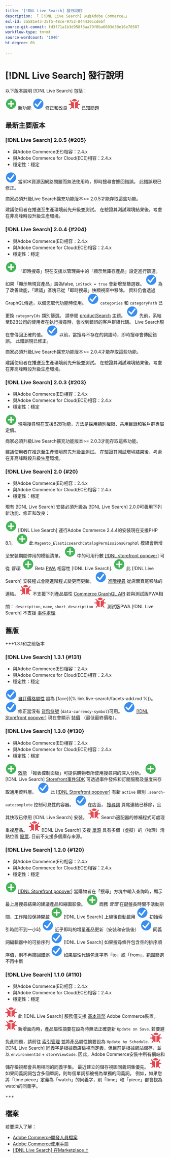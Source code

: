```yaml
---
title: '[!DNL Live Search] 發行說明'
description: 「 [!DNL Live Search] 來自Adobe Commerce。」
exl-id: 2a581e43-35f5-48ce-9752-844430ccdebf
source-git-commit: fd3f71a1b3d958f3aa79f0ba6603d30e16e70507
workflow-type: tm+mt
source-wordcount: '1046'
ht-degree: 0%

---
```


# [!DNL Live Search] 發行說明

以下版本說明 [!DNL Live Search] 包括：

![新增](../assets/new.svg) 新功能
![修正](../assets/fix.svg) 修正和改良
![錯誤](../assets/bug.svg) 已知問題


## 最新主要版本

### [!DNL Live Search] 2.0.5 {#205}

* 與Adobe Commerce(EE)相容：2.4.x
* 與Adobe Commerce for Cloud(ECE)相容：2.4.x
* 穩定性：穩定

![修正](../assets/fix.svg) 當SDK資源因網路問題而無法使用時，即時搜尋會擲回錯誤。 此錯誤現已修正。

商家必須升級Live Search擴充功能版本>= 2.0.5才能存取這些功能。

建議使用者在推送至生產環境前先升級並測試。 在驗證其測試環境結果後，考慮在非高峰時段升級生產環境。

### [!DNL Live Search] 2.0.4 {#204}

* 與Adobe Commerce(EE)相容：2.4.x
* 與Adobe Commerce for Cloud(ECE)相容：2.4.x
* 穩定性：穩定

![新增](../assets/new.svg) 「即時搜尋」現在支援以管理員中的「顯示無庫存產品」設定進行篩選。 如果「顯示無現貨產品」設為false, `inStock = true` 會新增至篩選器。
![修正](../assets/fix.svg) 為了改善效能，「建議」區塊已從「即時搜尋」快顯視窗中移除。 資料仍會透過GraphQL傳遞，以備您取代功能時使用。
![修正](../assets/fix.svg) `categories` 和 `categoryPath` 已更換 `categoryIds` 類別篩選。 請參閱 [productSearch](https://developer.adobe.com/commerce/webapi/graphql/schema/live-search/queries/product-search/) 主題。
![修正](../assets/fix.svg) 先前，系結至B2B公司的使用者在執行搜尋時，會收到錯誤的客戶群組代碼。 Live Search現在會傳回正確的值。
![修正](../assets/fix.svg) 以前，當搜尋不存在的詞語時，即時搜尋會傳回錯誤。 此錯誤現已修正。

商家必須升級Live Search擴充功能版本>= 2.0.4才能存取這些功能。

建議使用者在推送至生產環境前先升級並測試。 在驗證其測試環境結果後，考慮在非高峰時段升級生產環境。

### [!DNL Live Search] 2.0.3 {#203}

* 與Adobe Commerce(EE)相容：2.4.x
* 與Adobe Commerce for Cloud(ECE)相容：2.4.x
* 穩定性：穩定

![新增](../assets/new.svg) 現場搜尋現在支援B2B功能，方法是採用類別權限、共用目錄和客戶群專屬定價。

商家必須升級Live Search擴充功能版本>= 2.0.3才能存取這些功能。

建議使用者在推送至生產環境前先升級並測試。 在驗證其測試環境結果後，考慮在非高峰時段升級生產環境。

### [!DNL Live Search] 2.0 {#20}

* 與Adobe Commerce(EE)相容：2.4.x
* 與Adobe Commerce for Cloud(ECE)相容：2.4.x
* 穩定性：穩定

現有 [!DNL Live Search] 安裝必須升級為 [!DNL Live Search] 2.0.0可善用下列新功能、修正和改良：

![新增](../assets/new.svg) [!DNL Live Search] 運行Adobe Commerce 2.4.4的安裝現在支援PHP 8.1。
![新增](../assets/new.svg) 此 `Magento_ElasticsearchCatalogPermissionsGraphQl` 模組會新增至安裝期間停用的模組清單。
![新增](../assets/new.svg) 中的可用行數 [[!DNL storefront popover]](quick-tour.md) 可從 *管理*.
![新增](../assets/new.svg) Beta [PWA](https://developer.adobe.com/commerce/pwa-studio/) 相容性 [!DNL Live Search].
![新增](../assets/new.svg) 此 [!DNL Live Search] 安裝程式會隨進階程式變更而更新。
![修正](../assets/fix.svg) [進階搜尋](https://experienceleague.adobe.com/docs/commerce-admin/catalog/catalog/search/search.html#advanced-search) 從店面頁尾移除的連結。
![錯誤](../assets/bug.svg) 不支援下列產品屬性 [Commerce GraphQL API](https://developer.adobe.com/commerce/webapi/graphql/) 若與測試版PWA相關： `description`, `name`, `short_description`
![錯誤](../assets/bug.svg) 測試版PWA [!DNL Live Search] 不支援 [事件處理](https://developer.adobe.com/commerce/services/shared-services/storefront-events/sdk/).

## 舊版

+++1.3.1和之前版本

### [!DNL Live Search] 1.3.1 {#131}

* 與Adobe Commerce(EE)相容：2.4.x
* 與Adobe Commerce for Cloud(ECE)相容：2.4.x
* 穩定性：穩定

![修正](../assets/fix.svg) [自訂價格屬性](https://experienceleague.adobe.com/docs/commerce-admin/catalog/product-attributes/attributes-input-types.html) 設為 [face]({% link live-search/facets-add.md %})。
![修正](../assets/fix.svg) 修正當沒有 [貨幣符號](https://experienceleague.adobe.com/docs/commerce-admin/stores-sales/site-store/currency/currency-configuration.html#step-5%3A-customize-currency-symbols-(optional)) (`data-currency-symbol`)可用。
![修正](../assets/fix.svg) [[!DNL Storefront popover]](storefront-popover.md) 現在會顯示 [特價](https://experienceleague.adobe.com/docs/commerce-admin/catalog/products/pricing/product-price-special.html) （最低最終價格）。

### [!DNL Live Search] 1.3.0 {#130}

* 與Adobe Commerce(EE)相容：2.4.x
* 與Adobe Commerce for Cloud(ECE)相容：2.4.x
* 穩定性：穩定

![新增](../assets/new.svg) [效能](performance.md) 「報表控制面板」可提供購物者所使用搜尋詞的深入分析。
![新增](../assets/new.svg) [!DNL Live Search] [Storefront事件SDK](https://developer.adobe.com/commerce/services/shared-services/storefront-events/sdk/) 可透過事件發佈和訂閱服務及量度來存取通用資料層。
![修正](../assets/fix.svg) 此 [[!DNL Storefront popover]](storefront-popover.md) 有新 `active` 類別 `.search-autocomplete` 控制可見性的容器。
![修正](../assets/fix.svg) 在店面， [搜尋詞](https://experienceleague.adobe.com/docs/commerce-admin/catalog/catalog/search/search-terms.html#popular-search-terms) 頁尾連結已移除，且其快取已停用 [!DNL Live Search] 安裝。
![錯誤](../assets/bug.svg) Search適配器的修補程式可處理重複產品。
![錯誤](../assets/bug.svg) [!DNL Live Search] 支援 [單源](https://experienceleague.adobe.com/docs/commerce-admin/inventory/sources/sources-manage.html) 具有多個（虛擬）的（物理）清點位置 [股票](https://experienceleague.adobe.com/docs/commerce-admin/inventory/stocks/stocks-manage.html). 目前不支援多個庫存來源。

### [!DNL Live Search] 1.2.0 {#120}

* 與Adobe Commerce(EE)相容：2.4.x
* 與Adobe Commerce for Cloud(ECE)相容：2.4.x
* 穩定性：穩定

![新增](../assets/new.svg) [[!DNL Storefront popover]](storefront-popover.md) 當購物者在「搜尋」方塊中輸入查詢時，顯示最上層搜尋結果的建議產品和縮圖影像。
![新增](../assets/new.svg) 商務 *管理* 在鍵盤長時間不活動期間，工作階段保持開啟
![新增](../assets/new.svg) [!DNL Live Search] 上線後自動啟用
![修正](../assets/fix.svg) 初始索引時間不到一小時
![修正](../assets/fix.svg) 近乎即時的增量產品更新（安裝和安裝後）
![修正](../assets/fix.svg) 同義詞編輯器中的可排序列
![修正](../assets/fix.svg) [!DNL Live Search] 如果搜尋條件包含空的排序順序值，則不再擲回錯誤
![修正](../assets/fix.svg) 如果屬性代碼包含字串「to」或「from」，範圍篩選不再中斷

### [!DNL Live Search] 1.1.0 {#110}

* 與Adobe Commerce(EE)相容：2.4.x
* 與Adobe Commerce for Cloud(ECE)相容：2.4.x
* 穩定性：穩定

![錯誤](../assets/bug.svg) 此 [!DNL Live Search] 服務僅支援 [基本貨幣](https://experienceleague.adobe.com/docs/commerce-admin/stores-sales/site-store/currency/currency-configuration.html) Adobe Commerce裝置。
![錯誤](../assets/bug.svg) 新增面向時，產品屬性摘要在設為時無法正確更新 `Update on Save`. 若要避免此問題，請前往 [索引管理](https://experienceleague.adobe.com/docs/commerce-admin/systems/tools/index-management.html) 並將產品屬性摘要設為 `Update by Schedule`.
![錯誤](../assets/bug.svg) [!DNL Live Search] 同義字是根據商店檢視而定義，但目前是根據網站儲存，並以 `environmentId` + `storeViewCode`. 因此，Adobe Commerce安裝中所有網站和儲存檢視都會共用相同的同義字集。 最近建立的儲存視圖同義詞集優先。
![錯誤](../assets/bug.svg) 如果同義詞詞包含多個單詞，則每個單詞都被視為單獨的同義詞。 例如，如果您將「time piece」定義為「watch」的同義字，則「time」和「piece」都會視為watch的同義字。

+++

## 檔案

若要深入了解：

* [Adobe Commerce開發人員檔案](https://developer.adobe.com/commerce/docs)
* [Adobe Commerce使用手冊](https://experienceleague.adobe.com/docs/commerce.html)
* [[!DNL Live Search] 在Marketplace上](https://marketplace.magento.com/magento-live-search.html)
